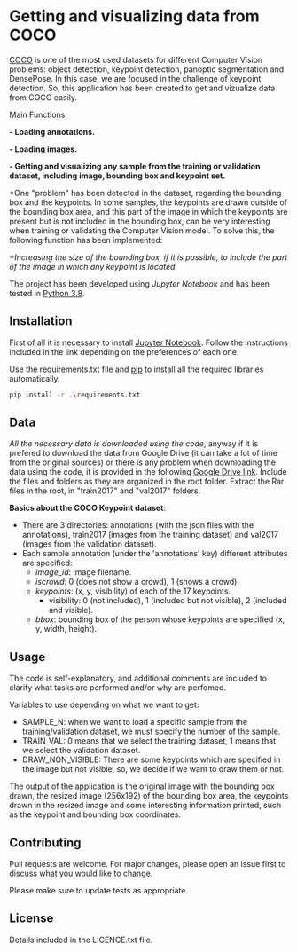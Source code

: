 # Getting and visualizing data from COCO

[COCO](https://cocodataset.org/#keypoints-2017) is one of the most used datasets for different Computer Vision problems: object detection, keypoint detection, panoptic segmentation and DensePose. In this case, we are focused in the challenge of keypoint detection. So, this application has been created to get and vizualize data from COCO easily.

Main Functions:

**- Loading annotations.**

**- Loading images.**

**- Getting and visualizing any sample from the training or validation dataset, including image, bounding box and keypoint set.**

*One "problem" has been detected in the dataset, regarding the bounding box and the keypoints. In some samples, the keypoints are drawn outside of the bounding box area, and this part of the image in which the keypoints are present but is not included in the bounding box, can be very interesting when training or validating the Computer Vision model. To solve this, the following function has been implemented:

*+Increasing the size of the bounding box, if it is possible, to include the part of the image in which any keypoint is located.*

The project has been developed using *Jupyter Notebook* and has been tested in [Python 3.8](https://www.python.org/downloads/release/python-380/). 

## Installation
First of all it is necessary to install [Jupyter Notebook](https://jupyter.org/install). Follow the instructions included in the link depending on the preferences of each one.

Use the requirements.txt file and [pip](https://pip.pypa.io/en/stable/) to install all the required libraries automatically.

```bash
pip install -r .\requirements.txt
```
## Data
*All the necessary data is downloaded using the code*, anyway if it is prefered to download the data from Google Drive (it can take a lot of time from the original sources) or there is any problem when downloading the data using the code, it is provided in the following [Google Drive link](https://drive.google.com/drive/folders/1SOfu3B0ZSVPOwl757eDOS_aN_XCV7GfP?usp=sharing). Include the files and folders as they are organized in the root folder. Extract the Rar files in the root, in "train2017" and "val2017" folders.

**Basics about the COCO Keypoint dataset**:
- There are 3 directories: annotations (with the json files with the annotations), train2017 (images from the training dataset) and val2017 (images from the validation dataset).
- Each sample annotation (under the 'annotations' key) different attributes are specified:
  - *image_id*: image filename.
  - *iscrowd*: 0 (does not show a crowd), 1 (shows a crowd).
  - *keypoints*: (x, y, visibility) of each of the 17 keypoints.
    - visibility: 0 (not included), 1 (included but not visible), 2 (included and visible).
  - *bbox*: bounding box of the person whose keypoints are specified (x, y, width, height).

## Usage

The code is self-explanatory, and additional comments are included to clarify what tasks are performed and/or why are perfomed.

Variables to use depending on what we want to get:
- SAMPLE_N: when we want to load a specific sample from the training/validation dataset, we must specify the number of the sample.
- TRAIN_VAL: 0 means that we select the training dataset, 1 means that we select the validation dataset.
- DRAW_NON_VISIBLE: There are some keypoints which are specified in the image but not visible, so, we decide if we want to draw them or not.

The output of the application is the original image with the bounding box drawn, the resized image (256x192) of the bounding box area, the keypoints drawn in the resized image and some interesting information printed, such as the keypoint and bounding box coordinates.

## Contributing
Pull requests are welcome. For major changes, please open an issue first to discuss what you would like to change.

Please make sure to update tests as appropriate.

## License
Details included in the LICENCE.txt file.
